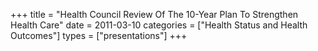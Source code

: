 +++
title = "Health Council Review Of The 10-Year Plan To Strengthen Health Care"
date = 2011-03-10
categories = ["Health Status and Health Outcomes"]
types = ["presentations"]
+++
